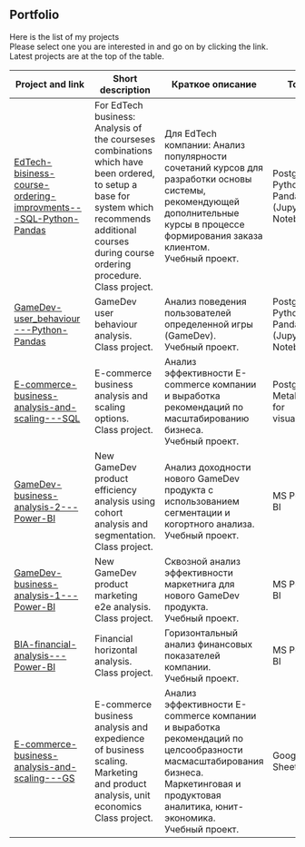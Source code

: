 ## Portfolio
Here is the list of my projects  
Please select one you are interested in and go on by clicking the link.   
Latest projects are at the top of the table.

| Project and link | Short description | Краткое описание | Tools |
|---|---|---|---|
|[EdTech-bisiness-course-ordering-improvments---SQL-Python-Pandas](https://github.com/realseich/Complex-task--SQL-Python)|For EdTech business: Analysis of the courseses combinations which have been ordered, to setup a base for system which recommends additional courses during course ordering procedure.<br />Сlass project.| Для EdTech компании: Анализ популярности сочетаний курсов для разработки основы системы, рекомендующей дополнительные курсы в процессе формирования заказа клиентом.<br />Учебный проект.|PostgreSQL,<br />Python with Pandas<br />(Jupyter Notebook)|
|[GameDev-user_behaviour---Python-Pandas](https://github.com/realseich/GameDev-user_behaviour---Python-Pandas)|GameDev user behaviour analysis.<br />Сlass project.| Анализ поведения пользователей определенной игры (GameDev).<br />Учебный проект.|PostgreSQL,<br />Python with Pandas<br />(Jupyter Notebook)|
|[E-commerce-business-analysis-and-scaling---SQL](https://github.com/realseich/E-commerce-business-analysis-and-scaling---SQL)|E-commerce business analysis and scaling options.<br />Class project.| Анализ эффективности E-commerce компании и выработка рекомендаций по масштабированию бизнеса.<br />Учебный проект.|PostgreSQL,<br />Metabase for visualization|
|[GameDev-business-analysis-2---Power-BI](https://github.com/realseich/GameDev-business-analysis---Power-BI)|New GameDev product efficiency analysis using cohort analysis and segmentation.<br />Class project.| Анализ доходности нового GameDev продукта с использованием сегментации и когортного анализа.<br />Учебный проект.|MS Power BI|
|[GameDev-business-analysis-1---Power-BI](https://github.com/realseich/GameDev-business-analysis-1---Power-BI)|New GameDev product marketing e2e analysis.<br />Class project.| Сквозной анализ эффективности маркетнига для нового GameDev продукта.<br />Учебный проект.|MS Power BI|
|[BIA-financial-analysis---Power-BI](https://github.com/realseich/BIA-financial-analysis---Power-BI)|Financial horizontal analysis.<br />Class project.| Горизонтальный анализ финансовых показателей компании.<br />Учебный проект.|MS Power BI|
|[E-commerce-business-analysis-and-scaling---GS](https://github.com/realseich/E-commerce-business-analysis-and-scaling---GS)|E-commerce business analysis and expedience of business scaling.<br />Marketing and product analysis, unit economics<br />Class project.| Анализ эффективности E-commerce компании и выработка рекомендаций по целсообразности масмасштабирования бизнеса.<br />Маркетинговая и продуктовая аналитика, юнит-экономика.<br />Учебный проект.|Google Sheets|
